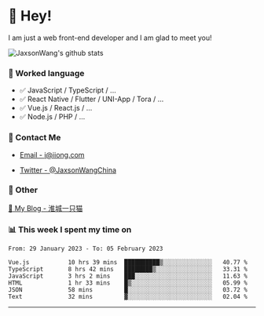 # 👋 Hey!

I am just a web front-end developer and I am glad to meet you!

![JaxsonWang's github stats](https://github-readme-stats.vercel.app/api?username=JaxsonWang&&show_icons=true&&title_color=1abc9c&&icon_color=1abc9c)


### 📝 Worked language

- ✅ JavaScript / TypeScript / ...
- ✅ React Native / Flutter / UNI-App / Tora / ...
- ✅ Vue.js / React.js / ...
- ✅ Node.js / PHP / ...

### 📮 Contact Me

- [Email - i@iiong.com](mailto:i@iiong.com)

- [Twitter - @JaxsonWangChina](https://twitter.com/JaxsonWangChina)

### 🤪 Other

[📌 My Blog - 淮城一只猫](https://iiong.com)

### 📊 This week I spent my time on

<!--START_SECTION:waka-->

```text
From: 29 January 2023 - To: 05 February 2023

Vue.js           10 hrs 39 mins  ██████████▒░░░░░░░░░░░░░░   40.77 %
TypeScript       8 hrs 42 mins   ████████▒░░░░░░░░░░░░░░░░   33.31 %
JavaScript       3 hrs 2 mins    ███░░░░░░░░░░░░░░░░░░░░░░   11.63 %
HTML             1 hr 33 mins    █▒░░░░░░░░░░░░░░░░░░░░░░░   05.99 %
JSON             58 mins         █░░░░░░░░░░░░░░░░░░░░░░░░   03.72 %
Text             32 mins         ▓░░░░░░░░░░░░░░░░░░░░░░░░   02.04 %
```

<!--END_SECTION:waka-->

---
